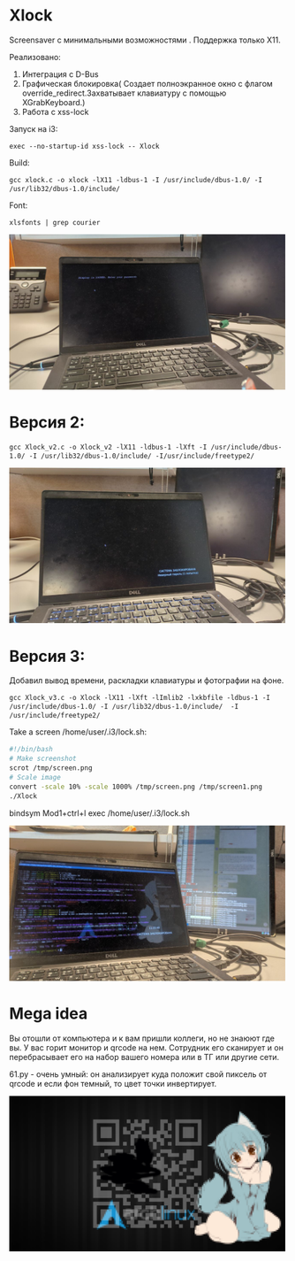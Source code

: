 # Xlock


Screensaver с минимальными возможностями . Поддержка только X11. 

Реализовано:
1. Интеграция с D-Bus
2. Графическая блокировка( Создает полноэкранное окно с флагом override_redirect.Захватывает клавиатуру с помощью XGrabKeyboard.)
3. Работа с xss-lock

Запуск на i3:
```
exec --no-startup-id xss-lock -- Xlock
```

Build:
```
gcc xlock.c -o xlock -lX11 -ldbus-1 -I /usr/include/dbus-1.0/ -I /usr/lib32/dbus-1.0/include/ 
```

Font:
```
xlsfonts | grep courier
```

<img src="https://github.com/oditynet/Xlock/blob/main/pic1.jpg" title="example" width="500" />

# Версия 2:

```
gcc Xlock_v2.c -o Xlock_v2 -lX11 -ldbus-1 -lXft -I /usr/include/dbus-1.0/ -I /usr/lib32/dbus-1.0/include/ -I/usr/include/freetype2/ 
```

<img src="https://github.com/oditynet/Xlock/blob/main/out2.jpg" title="example" width="500" />

# Версия 3: 
Добавил вывод времени, раскладки клавиатуры и фотографии на фоне.

```
gcc Xlock_v3.c -o Xlock -lX11 -lXft -lImlib2 -lxkbfile -ldbus-1 -I /usr/include/dbus-1.0/ -I /usr/lib32/dbus-1.0/include/  -I /usr/include/freetype2/

```
Take a screen  /home/user/.i3/lock.sh:
```bash
#!/bin/bash
# Make screenshot
scrot /tmp/screen.png
# Scale image
convert -scale 10% -scale 1000% /tmp/screen.png /tmp/screen1.png
./Xlock
```
bindsym Mod1+ctrl+l exec /home/user/.i3/lock.sh


<img src="https://github.com/oditynet/Xlock/blob/main/pic2.jpg" title="example" width="500" />


# Mega idea

Вы отошли от компьютера и к вам пришли коллеги, но не знаюют где вы. У вас горит монитор и qrcode на нем. Сотрудник его сканирует и он перебрасывает его на набор вашего номера или в ТГ или другие сети.

61.py - очень умный: он анализирует куда положит свой пиксель от qrcode и если фон темный, то цвет точки инвертирует.

<img src="https://github.com/oditynet/Xlock/blob/main/screen4.png" title="example" width="500" />
